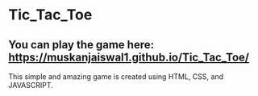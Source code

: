 # Tic_Tac_Toe
##  You can play the game here:  https://muskanjaiswal1.github.io/Tic_Tac_Toe/
This simple and amazing game is created using HTML, CSS, and JAVASCRIPT.
